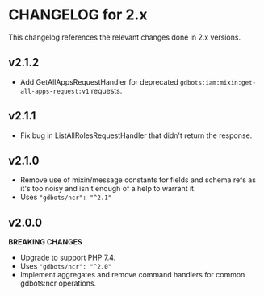 # CHANGELOG for 2.x
This changelog references the relevant changes done in 2.x versions.


## v2.1.2
* Add GetAllAppsRequestHandler for deprecated `gdbots:iam:mixin:get-all-apps-request:v1` requests.


## v2.1.1
* Fix bug in ListAllRolesRequestHandler that didn't return the response.


## v2.1.0
* Remove use of mixin/message constants for fields and schema refs as it's too noisy and isn't enough of a help to warrant it.
* Uses `"gdbots/ncr": "^2.1"`


## v2.0.0
__BREAKING CHANGES__

* Upgrade to support PHP 7.4.
* Uses `"gdbots/ncr": "^2.0"`
* Implement aggregates and remove command handlers for common gdbots:ncr operations.
